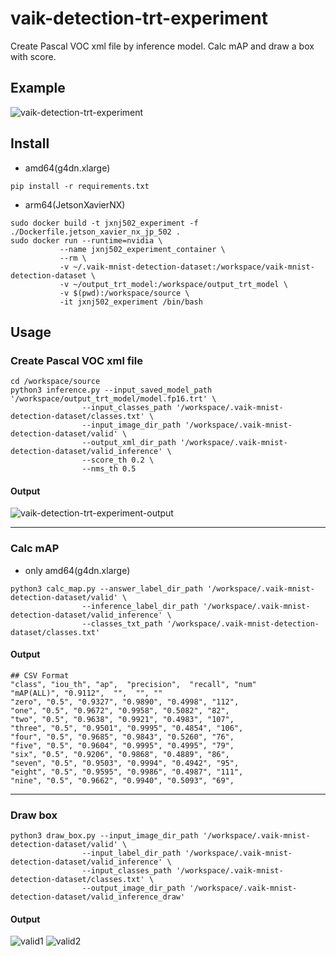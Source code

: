 # vaik-detection-trt-experiment

Create Pascal VOC xml file by inference model. Calc mAP and draw a box with score.

## Example

![vaik-detection-trt-experiment](https://user-images.githubusercontent.com/116471878/199637208-76753193-a391-4b5b-a84f-5418502a8d2a.png)


## Install

- amd64(g4dn.xlarge)

```shell
pip install -r requirements.txt
```

- arm64(JetsonXavierNX)

```shell
sudo docker build -t jxnj502_experiment -f ./Dockerfile.jetson_xavier_nx_jp_502 .
sudo docker run --runtime=nvidia \
           --name jxnj502_experiment_container \
           --rm \
           -v ~/.vaik-mnist-detection-dataset:/workspace/vaik-mnist-detection-dataset \
           -v ~/output_trt_model:/workspace/output_trt_model \
           -v $(pwd):/workspace/source \
           -it jxnj502_experiment /bin/bash
```

## Usage

### Create Pascal VOC xml file

```shell
cd /workspace/source
python3 inference.py --input_saved_model_path '/workspace/output_trt_model/model.fp16.trt' \
                --input_classes_path '/workspace/.vaik-mnist-detection-dataset/classes.txt' \
                --input_image_dir_path '/workspace/.vaik-mnist-detection-dataset/valid' \
                --output_xml_dir_path '/workspace/.vaik-mnist-detection-dataset/valid_inference' \
                --score_th 0.2 \
                --nms_th 0.5
```

#### Output

![vaik-detection-trt-experiment-output](https://user-images.githubusercontent.com/116471878/199637324-dae09efc-abb1-4c76-ba6d-e7fe1846bd22.png)

-----


### Calc mAP

- only amd64(g4dn.xlarge)

```shell
python3 calc_map.py --answer_label_dir_path '/workspace/.vaik-mnist-detection-dataset/valid' \
                --inference_label_dir_path '/workspace/.vaik-mnist-detection-dataset/valid_inference' \
                --classes_txt_path '/workspace/.vaik-mnist-detection-dataset/classes.txt'
```

#### Output

``` text
## CSV Format
"class", "iou_th", "ap",  "precision",  "recall", "num" 
"mAP(ALL)", "0.9112",  "",  "", ""
"zero", "0.5", "0.9327", "0.9890", "0.4998", "112", 
"one", "0.5", "0.9672", "0.9958", "0.5082", "82", 
"two", "0.5", "0.9638", "0.9921", "0.4983", "107", 
"three", "0.5", "0.9501", "0.9995", "0.4854", "106", 
"four", "0.5", "0.9685", "0.9843", "0.5260", "76", 
"five", "0.5", "0.9604", "0.9995", "0.4995", "79", 
"six", "0.5", "0.9206", "0.9868", "0.4889", "86", 
"seven", "0.5", "0.9503", "0.9994", "0.4942", "95", 
"eight", "0.5", "0.9595", "0.9986", "0.4987", "111", 
"nine", "0.5", "0.9662", "0.9940", "0.5093", "69", 
```

----

### Draw box

```shell
python3 draw_box.py --input_image_dir_path '/workspace/.vaik-mnist-detection-dataset/valid' \
                --input_label_dir_path '/workspace/.vaik-mnist-detection-dataset/valid_inference' \
                --input_classes_path '/workspace/.vaik-mnist-detection-dataset/classes.txt' \
                --output_image_dir_path '/workspace/.vaik-mnist-detection-dataset/valid_inference_draw'
```

#### Output

![valid1](https://user-images.githubusercontent.com/116471878/199640085-ce7773c3-f4c7-4b85-aa61-d85649bd4f31.png)
![valid2](https://user-images.githubusercontent.com/116471878/199640088-0c5d1baf-ef14-44f4-a06f-b0eb9951df9a.png)

